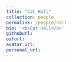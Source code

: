 ```yaml
---
title: "Cat Hall"
collection: people
permalink: /people/hall
bio: '<b>Cat Hall</b>'
githuburl:
osfurl:
avatar_url:
personal_url:
---
```

